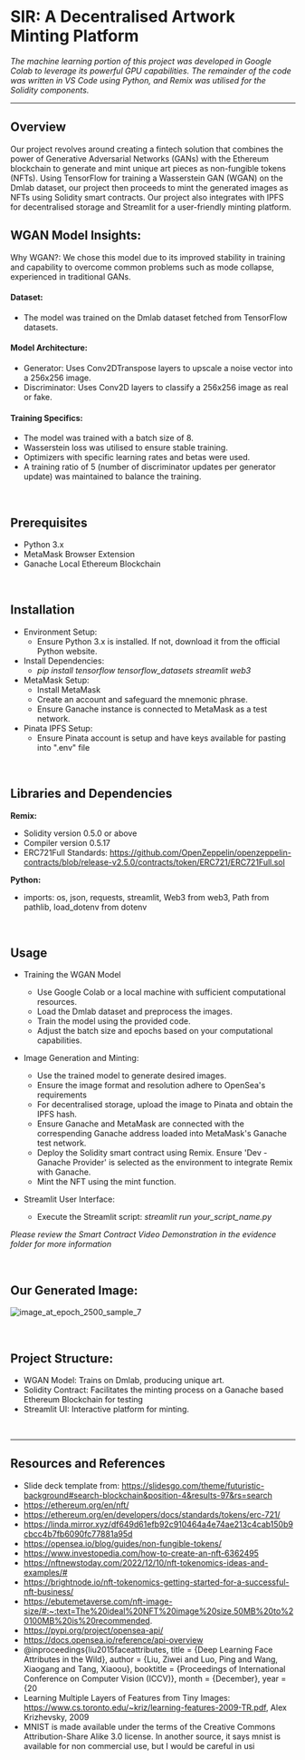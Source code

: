 <h1> SIR: A Decentralised Artwork Minting Platform </h1>

*The machine learning portion of this project was developed in Google Colab to leverage its powerful GPU capabilities. The remainder of the code was written in VS Code using Python, and Remix was utilised for the Solidity components.*

---
## Overview
Our project revolves around creating a fintech solution that combines the power of Generative Adversarial Networks (GANs) with the Ethereum blockchain to generate and mint unique art pieces as non-fungible tokens (NFTs). Using TensorFlow for training a Wasserstein GAN (WGAN) on the Dmlab dataset, our project then proceeds to mint the generated images as NFTs using Solidity smart contracts. Our project also integrates with IPFS for decentralised storage and Streamlit for a user-friendly minting platform.<br>

## WGAN Model Insights:

Why WGAN?: We chose this model due to its improved stability in training and capability to overcome common problems such as mode collapse, experienced in traditional GANs. <br>

#### Dataset: 
- The model was trained on the Dmlab dataset fetched from TensorFlow datasets.<br>

#### Model Architecture:
- Generator: Uses Conv2DTranspose layers to upscale a noise vector into a 256x256 image.<br>
- Discriminator: Uses Conv2D layers to classify a 256x256 image as real or fake.<br>

#### Training Specifics:
- The model was trained with a batch size of 8.<br>
- Wasserstein loss was utilised to ensure stable training.<br>
- Optimizers with specific learning rates and betas were used.<br>
- A training ratio of 5 (number of discriminator updates per generator update) was maintained to balance the training.<br>

<br>

## Prerequisites
- Python 3.x<br>
- MetaMask Browser Extension<br>
- Ganache Local Ethereum Blockchain<br>

<br>

## Installation
- Environment Setup:
  - Ensure Python 3.x is installed. If not, download it from the official Python website.
- Install Dependencies: 
  - <i>pip install tensorflow tensorflow_datasets streamlit web3</i> 
- MetaMask Setup: 
  - Install MetaMask
  - Create an account and safeguard the mnemonic phrase.
  - Ensure Ganache instance is connected to MetaMask as a test network.
- Pinata IPFS Setup:
  - Ensure Pinata account is setup and have keys available for pasting into ".env" file

<br>

## Libraries and Dependencies
**Remix:**
- Solidity version 0.5.0 or above
- Compiler version 0.5.17
- ERC721Full Standards: https://github.com/OpenZeppelin/openzeppelin-contracts/blob/release-v2.5.0/contracts/token/ERC721/ERC721Full.sol

**Python:**
- imports: os, json, requests, streamlit, Web3 from web3, Path from pathlib, load_dotenv from dotenv

<br>

## Usage
- Training the WGAN Model  <br>
  - Use Google Colab or a local machine with sufficient computational resources.
  - Load the Dmlab dataset and preprocess the images.
  - Train the model using the provided code.
  - Adjust the batch size and epochs based on your computational capabilities. 
  
- Image Generation and Minting:<br>
  - Use the trained model to generate desired images.<br>
  - Ensure the image format and resolution adhere to OpenSea's requirements
  - For decentralised storage, upload the image to Pinata and obtain the IPFS hash.
  - Ensure Ganache and MetaMask are connected with the correspending Ganache address loaded into MetaMask's Ganache test network.
  - Deploy the Solidity smart contract using Remix. Ensure 'Dev - Ganache Provider' is selected as the environment to integrate Remix with Ganache.
  - Mint the NFT using the mint function.<br>

- Streamlit User Interface: <br>
  - Execute the Streamlit script: <i>streamlit run your_script_name.py</i>

*Please review the Smart Contract Video Demonstration in the evidence folder for more information*
  
<br>

## Our Generated Image:
![image_at_epoch_2500_sample_7](https://github.com/Ram4Fintech/Fintech_Bootcamp_Project_3_Group_3/assets/127584188/03ab2425-a764-4e77-842f-0d3b8100020c)

<br>

## Project Structure:
- WGAN Model: Trains on Dmlab, producing unique art.
- Solidity Contract: Facilitates the minting process on a Ganache based Ethereum Blockchain for testing
- Streamlit UI: Interactive platform for minting.

<br>

---
## Resources and References
- Slide deck template from: https://slidesgo.com/theme/futuristic-background#search-blockchain&position-4&results-97&rs=search
- https://ethereum.org/en/nft/
- https://ethereum.org/en/developers/docs/standards/tokens/erc-721/
- https://linda.mirror.xyz/df649d61efb92c910464a4e74ae213c4cab150b9cbcc4b7fb6090fc77881a95d
- https://opensea.io/blog/guides/non-fungible-tokens/
- https://www.investopedia.com/how-to-create-an-nft-6362495
- https://nftnewstoday.com/2022/12/10/nft-tokenomics-ideas-and-examples/#
- https://brightnode.io/nft-tokenomics-getting-started-for-a-successful-nft-business/
- https://ebutemetaverse.com/nft-image-size/#:~:text=The%20ideal%20NFT%20image%20size,50MB%20to%20100MB%20is%20recommended.
- https://pypi.org/project/opensea-api/
- https://docs.opensea.io/reference/api-overview
- @inproceedings{liu2015faceattributes, title = {Deep Learning Face Attributes in the Wild},  author = {Liu, Ziwei and Luo, Ping and Wang, Xiaogang and Tang, Xiaoou}, booktitle = {Proceedings of International Conference on Computer Vision (ICCV)},  month = {December}, year = {20
- Learning Multiple Layers of Features from Tiny Images: https://www.cs.toronto.edu/~kriz/learning-features-2009-TR.pdf, Alex Krizhevsky, 2009
- MNIST is made available under the terms of the Creative Commons Attribution-Share Alike 3.0 license. In another source, it says mnist is available for non commercial use, but I would be careful in usi

